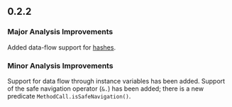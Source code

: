 ## 0.2.2

### Major Analysis Improvements

Added data-flow support for [hashes](https://docs.ruby-lang.org/en/3.1/Hash.html).

### Minor Analysis Improvements

Support for data flow through instance variables has been added.
Support of the safe navigation operator (`&.`) has been added; there is a new predicate `MethodCall.isSafeNavigation()`.
